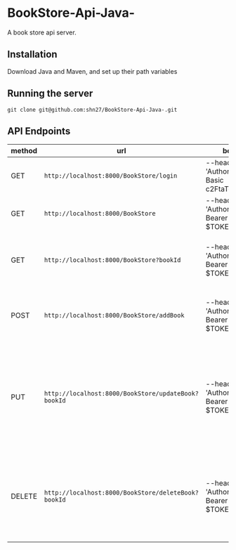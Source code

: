 # BookStore-Api-Java-
A book store api server.

**Installation**
-----------------------------------------------------------------
Download Java and Maven, and set up their path variables

**Running the server**
-----------------------------------------------------------------
```git clone git@github.com:shn27/BookStore-Api-Java-.git```


**API Endpoints**
-----------------------------------------------------------------
|method|url|body|action
|-----|----|---|---|
|GET| `http://localhost:8000/BookStore/login` | --header 'Authorization: Basic c2FtaToxMjM0' | returns a JWT token $TOKEN|
|GET| `http://localhost:8000/BookStore` | --header 'Authorization: Bearer $TOKEN' | returns all the books.|
|GET| `http://localhost:8000/BookStore?bookId` | --header 'Authorization: Bearer $TOKEN' | return a single book where Id = bookId.|
|POST| `http://localhost:8000/BookStore/addBook` | --header 'Authorization: Bearer $TOKEN' | Add the book. Return the addded book.|
|PUT| `http://localhost:8000/BookStore/updateBook?bookId` | --header 'Authorization: Bearer $TOKEN' | Update the book the book if bookId is present. Return the updated book.|
|DELETE| `http://localhost:8000/BookStore/deleteBook?bookId` | --header 'Authorization: Bearer $TOKEN' | Delete the book the book if bookId is present. Return void.|

